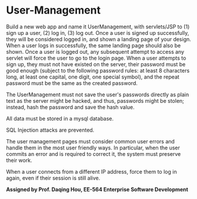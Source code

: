# User-Management
Build a new web app and name it UserManagement, with servlets/JSP to (1) sign up a user, (2) log in, (3) log out. Once a user is signed up successfully, they will be considered logged in, and shown a landing page of your design. When a user logs in successfully, the same landing page should also be shown. Once a user is logged out, any subsequent attempt to access any servlet will force the user to go to the login page. When a user attempts to sign up, they must not have existed on the server, their password must be good enough (subject to the following password rules: at least 8 characters long, at least one capital, one digit, one special symbol), and the repeat password must be the same as the created password. 

The UserManagement must not save the user's passwords directly as plain text as the server might be hacked, and thus, passwords might be stolen; instead, hash the password and save the hash value.

All data must be stored in a mysql database.

SQL Injection attacks are prevented.

The user management pages must consider common user errors and handle them in the most user friendly ways. In particular, when the user commits an error and is required to correct it, the system must preserve their work.

When a user connects from a different IP address, force them to log in again, even if their session is still alive.

<strong>Assigned by Prof. Daqing Hou, EE-564 Enterprise Software Development</strong>
